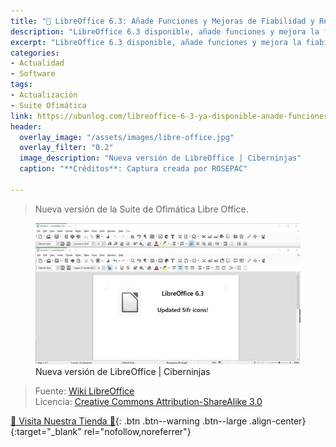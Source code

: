 ```yaml
---
title: "📰 LibreOffice 6.3: Añade Funciones y Mejoras de Fiabilidad y Rendimiento"
description: "LibreOffice 6.3 disponible, añade funciones y mejora la fiabilidad y rendimiento"
excerpt: "LibreOffice 6.3 disponible, añade funciones y mejora la fiabilidad y rendimiento"
categories:
- Actualidad
- Software
tags:
- Actualización
- Suite Ofimática
link: https://ubunlog.com/libreoffice-6-3-ya-disponible-anade-funciones-y-mejora-la-fiabilidad-y-rendimiento
header:
  overlay_image: "/assets/images/libre-office.jpg"
  overlay_filter: "0.2"
  image_description: "Nueva versión de LibreOffice | Ciberninjas"
  caption: "**Créditos**: Captura creada por ROSEPAC"

---
```

> Nueva versión de la Suite de Ofimática Libre Office.

<figure>
    <a href="/assets/images/libre-office.jpg" class="image-popup"><img src="/assets/images/libre-officex636.jpg"></a>
    <figcaption>Nueva versión de LibreOffice | Ciberninjas</figcaption>
</figure>

> Fuente: [Wiki LibreOffice](https://wiki.documentfoundation.org/ReleaseNotes/6.3 "Wiki de la Fundación de LibreOffice: Ciberninjas")  
> Licencia:  [Creative Commons Attribution-ShareAlike 3.0](https://creativecommons.org/licenses/by-sa/3.0/ "Licencia del contenido de las imágenes de LibreOffice: Ciberninjas")

<script async src="https://pagead2.googlesyndication.com/pagead/js/adsbygoogle.js"></script>
<ins class="adsbygoogle"
     style="display:block; text-align:center;"
     data-ad-layout="in-article"
     data-ad-format="fluid"
     data-ad-client="ca-pub-9630764103400456"
     data-ad-slot="3229974124"></ins>
<script>
     (adsbygoogle = window.adsbygoogle || []).push({});
</script>

[🎁 Visita Nuestra Tienda 🎁](https://www.amazon.es/shop/cibercursos){: .btn .btn--warning .btn--large .align-center}{:target="_blank" rel="nofollow,noreferrer"}